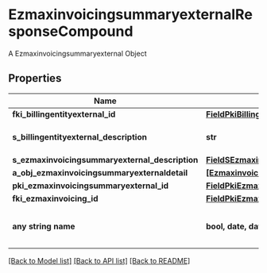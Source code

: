 # EzmaxinvoicingsummaryexternalResponseCompound

A Ezmaxinvoicingsummaryexternal Object

## Properties
Name | Type | Description | Notes
------------ | ------------- | ------------- | -------------
**fki_billingentityexternal_id** | [**FieldPkiBillingentityexternalID**](FieldPkiBillingentityexternalID.md) |  | 
**s_billingentityexternal_description** | **str** | The description of the Billingentityexternal | 
**s_ezmaxinvoicingsummaryexternal_description** | [**FieldSEzmaxinvoicingsummaryexternalDescription**](FieldSEzmaxinvoicingsummaryexternalDescription.md) |  | 
**a_obj_ezmaxinvoicingsummaryexternaldetail** | [**[EzmaxinvoicingsummaryexternaldetailResponseCompound]**](EzmaxinvoicingsummaryexternaldetailResponseCompound.md) |  | 
**pki_ezmaxinvoicingsummaryexternal_id** | [**FieldPkiEzmaxinvoicingsummaryexternalID**](FieldPkiEzmaxinvoicingsummaryexternalID.md) |  | [optional] 
**fki_ezmaxinvoicing_id** | [**FieldPkiEzmaxinvoicingID**](FieldPkiEzmaxinvoicingID.md) |  | [optional] 
**any string name** | **bool, date, datetime, dict, float, int, list, str, none_type** | any string name can be used but the value must be the correct type | [optional]

[[Back to Model list]](../README.md#documentation-for-models) [[Back to API list]](../README.md#documentation-for-api-endpoints) [[Back to README]](../README.md)


